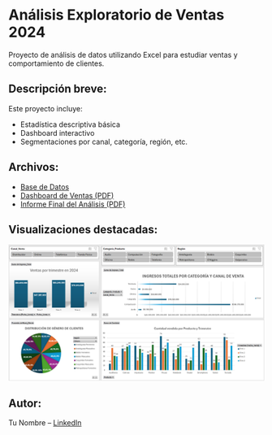 # Análisis Exploratorio de Ventas 2024

Proyecto de análisis de datos utilizando Excel para estudiar ventas y comportamiento de clientes.

## Descripción breve:
Este proyecto incluye:
- Estadística descriptiva básica
- Dashboard interactivo
- Segmentaciones por canal, categoría, región, etc.

## Archivos:
- [Base de Datos](./Base_de_Datos_Ventas.xlsx)
- [Dashboard de Ventas (PDF)](./Dashboard_Ventas.pdf)
- [Informe Final del Análisis (PDF)](./Informe_Analisis_Ventas.pdf)

## Visualizaciones destacadas:
![Captura Dashboard](Dashboard.png)

## Autor:
Tu Nombre – [LinkedIn](https://www.linkedin.com/in/cgaeter/)
